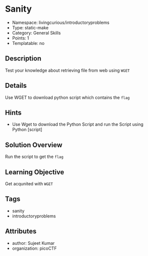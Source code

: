 # Sanity

- Namespace: livingcurious/introductoryproblems
- Type: static-make
- Category: General Skills
- Points: 1
- Templatable: no

## Description

Test your knowledge about retrieving file from web using `WGET`

## Details
Use WGET to download python script which contains the `flag`

## Hints

- Use Wget to download the Python Script and run the Script using Python [script]

## Solution Overview

Run the script to get the `flag`

## Learning Objective

Get acqunited with `WGET`

## Tags

- sanity
- introductoryproblems

## Attributes

- author: Sujeet Kumar
- organization: picoCTF
